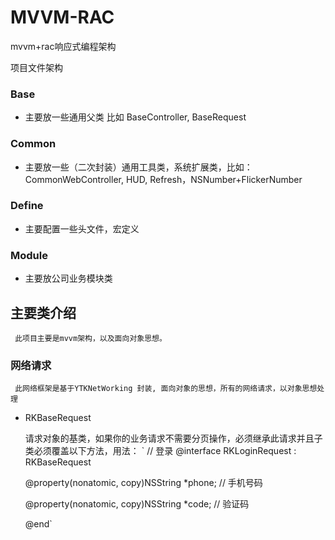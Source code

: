 # MVVM-RAC
mvvm+rac响应式编程架构

项目文件架构

### Base
  * 主要放一些通用父类 比如 BaseController, BaseRequest
### Common
  * 主要放一些（二次封装）通用工具类，系统扩展类，比如：CommonWebController, HUD, Refresh，NSNumber+FlickerNumber
### Define
  * 主要配置一些头文件，宏定义
### Module
  * 主要放公司业务模块类


## 主要类介绍
     此项目主要是mvvm架构，以及面向对象思想。
   ### 网络请求
     此网络框架是基于YTKNetWorking 封装, 面向对象的思想，所有的网络请求，以对象思想处理
     
   * RKBaseRequest
   
     请求对象的基类，如果你的业务请求不需要分页操作，必须继承此请求并且子类必须覆盖以下方法，用法：
     ` // 登录
        @interface RKLoginRequest : RKBaseRequest

        @property(nonatomic, copy)NSString *phone;  // 手机号码

        @property(nonatomic, copy)NSString *code;  // 验证码

        @end`
        
     
       

